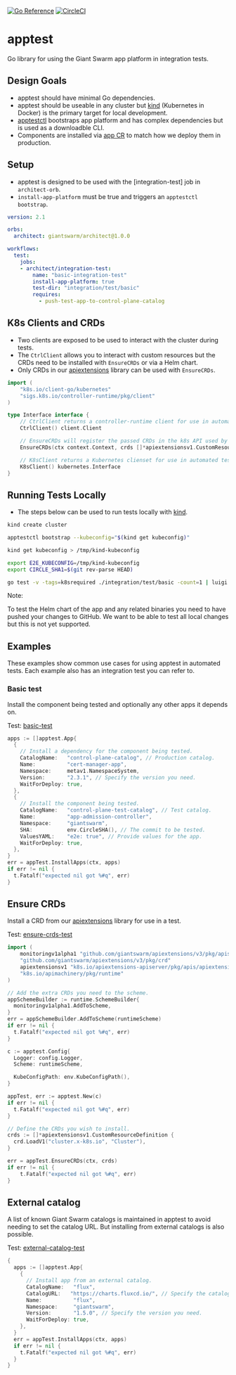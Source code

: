 [![Go Reference](https://pkg.go.dev/badge/github.com/giantswarm/apptest.svg)](https://pkg.go.dev/github.com/giantswarm/apptest)
[![CircleCI](https://dl.circleci.com/status-badge/img/gh/giantswarm/apptest/tree/main.svg?style=svg)](https://dl.circleci.com/status-badge/redirect/gh/giantswarm/apptest/tree/main)

# apptest

Go library for using the Giant Swarm app platform in integration tests.

## Design Goals

- apptest should have minimal Go dependencies.
- apptest should be useable in any cluster but [kind] (Kubernetes in Docker) is
the primary target for local development.
- [apptestctl] bootstraps app platform and has complex dependencies but is used
as a downloadble CLI.
- Components are installed via [app CR] to match how we deploy them in production.

## Setup

- apptest is designed to be used with the [integration-test] job in `architect-orb`.
- `install-app-platform` must be true and triggers an `apptestctl bootstrap`.

```yaml
version: 2.1

orbs:
  architect: giantswarm/architect@1.0.0

workflows:
  test:
    jobs:
    - architect/integration-test:
        name: "basic-integration-test"
        install-app-platform: true
        test-dir: "integration/test/basic"
        requires:
          - push-test-app-to-control-plane-catalog
```

## K8s Clients and CRDs

- Two clients are exposed to be used to interact with the cluster during tests.
- The `CtrlClient` allows you to interact with custom resources but the CRDs
need to be installed with `EnsureCRDs` or via a Helm chart.
- Only CRDs in our [apiextensions] library can be used with `EnsureCRDs`.

```go
import (
	"k8s.io/client-go/kubernetes"
	"sigs.k8s.io/controller-runtime/pkg/client"
)

type Interface interface {
	// CtrlClient returns a controller-runtime client for use in automated tests.
	CtrlClient() client.Client

	// EnsureCRDs will register the passed CRDs in the k8s API used by the client.
	EnsureCRDs(ctx context.Context, crds []*apiextensionsv1.CustomResourceDefinition) error

	// K8sClient returns a Kubernetes clienset for use in automated tests.
	K8sClient() kubernetes.Interface
}
```

## Running Tests Locally

- The steps below can be used to run tests locally with [kind].

```sh
kind create cluster

apptestctl bootstrap --kubeconfig="$(kind get kubeconfig)"

kind get kubeconfig > /tmp/kind-kubeconfig

export E2E_KUBECONFIG=/tmp/kind-kubeconfig
export CIRCLE_SHA1=$(git rev-parse HEAD)

go test -v -tags=k8srequired ./integration/test/basic -count=1 | luigi
```

Note:

To test the Helm chart of the app and any related binaries you need to
have pushed your changes to GitHub. We want to be able to test all local changes
but this is not yet supported.

## Examples

These examples show common use cases for using apptest in automated tests.
Each example also has an integration test you can refer to.

###  Basic test

Install the component being tested and optionally any other apps it depends on.

Test: [basic-test]

```go
apps := []apptest.App{
  {
    // Install a dependency for the component being tested.
    CatalogName:   "control-plane-catalog", // Production catalog.
    Name:          "cert-manager-app",
    Namespace:     metav1.NamespaceSystem,
    Version:       "2.3.1", // Specify the version you need.
    WaitForDeploy: true,
  },
  {
    // Install the component being tested.
    CatalogName:   "control-plane-test-catalog", // Test catalog.
    Name:          "app-admission-controller",
    Namespace:     "giantswarm",
    SHA:           env.CircleSHA(), // The commit to be tested.
    ValuesYAML:    "e2e: true", // Provide values for the app.
    WaitForDeploy: true,
  },
}
err = appTest.InstallApps(ctx, apps)
if err != nil {
  t.Fatalf("expected nil got %#q", err)
}
```

## Ensure CRDs

Install a CRD from our [apiextensions] library for use in a test.

Test: [ensure-crds-test]

```go
import (
	monitoringv1alpha1 "github.com/giantswarm/apiextensions/v3/pkg/apis/monitoring/v1alpha1"
	"github.com/giantswarm/apiextensions/v3/pkg/crd"
	apiextensionsv1 "k8s.io/apiextensions-apiserver/pkg/apis/apiextensions/v1"
	"k8s.io/apimachinery/pkg/runtime"
)

// Add the extra CRDs you need to the scheme.
appSchemeBuilder := runtime.SchemeBuilder{
  monitoringv1alpha1.AddToScheme,
}
err = appSchemeBuilder.AddToScheme(runtimeScheme)
if err != nil {
  t.Fatalf("expected nil got %#q", err)
}

c := apptest.Config{
  Logger: config.Logger,
  Scheme: runtimeScheme,

  KubeConfigPath: env.KubeConfigPath(),
}

appTest, err := apptest.New(c)
if err != nil {
  t.Fatalf("expected nil got %#q", err)
}

// Define the CRDs you wish to install.
crds := []*apiextensionsv1.CustomResourceDefinition {
  crd.LoadV1("cluster.x-k8s.io", "Cluster"),
}

err = appTest.EnsureCRDs(ctx, crds)
if err != nil {
    t.Fatalf("expected nil got %#q", err)
}
```

## External catalog

A list of known Giant Swarm catalogs is maintained in apptest to avoid needing
to set the catalog URL. But installing from external catalogs is also possible.

Test: [external-catalog-test]

```go
{
  apps := []apptest.App{
    {
      // Install app from an external catalog.
      CatalogName:   "flux",
      CatalogURL:   "https://charts.fluxcd.io/", // Specify the catalog URL
      Name:          "flux",
      Namespace:     "giantswarm",
      Version:       "1.5.0", // Specify the version you need.
      WaitForDeploy: true,
    },
  }
  err = appTest.InstallApps(ctx, apps)
  if err != nil {
    t.Fatalf("expected nil got %#q", err)
  }
}
```

[app CR]: https://docs.giantswarm.io/reference/cp-k8s-api/apps.application.giantswarm.io/
[apiextensions]: https://github.com/giantswarm/apiextensions
[apptestctl]: https://github.com/giantswarm/apptestctl
[client-go]: https://github.com/kubernetes/client-go
[controller-runtime]: https://github.com/kubernetes-sigs/controller-runtime
[integration-test-job]: https://github.com/giantswarm/architect-orb/blob/master/docs/job/integration-test.md
[kind]: https://kind.sigs.k8s.io/

[basic-test]: https://github.com/giantswarm/apptest/tree/master/integration/test/basic/basic.go
[ensure-crds-test]: https://github.com/giantswarm/apptest/tree/master/integration/test/ensurecrds/ensure_crds.go
[external-catalog-test]: https://github.com/giantswarm/apptest/tree/master/integration/test/externalcatalog/external_catalog.go
